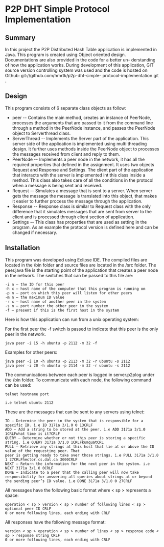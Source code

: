 P2P DHT Simple Protocol Implementation
=========================================================

Summary
-------
In this project the P2P Distributed Hash Table application is implemented in Java. This program is
created using Object oriented design. Documentations are also provided in the code for a better un-
derstanding of how the application works. During development of this application, GIT source version
controlling system was used and the code is hosted on Github: git://github.com/hmrtk/p2p-dht-simple-
protocol-implementation.git .

Design
------
This program consists of 6 separate class objects as follow:

* peer -- Contains the main method, creates an instance of PeerNode, processes the arguments that are passed to
it from the command line through a method in the PeerNode instance, and passes the PeerNode object to
Serverthread class.
* ServerThread -- Implements the Server part of the application. This server side of the application is implemented using multi threading design. It further uses methods inside the PeerNode object to processes the messages received from client and reply to them.
* PeerNode -- Implements a peer node in the network, it has all the required properties that defined in the assignment. It uses two objects Request and Response and Settings. The client part of the application that interacts with the server is implemented int this class inside a method. This class also takes care of all the conditions in
the protocol when a message is being sent and received.
* Request -- Simulates a message that is sent to a server. When server gets the message the message is translated into this object, that makes it easier to further process the message through the application.
* Response -- Response class is similar to Request class with the only difference that it simulates messages that are sent from server to the client and is processed through client section of application.
* Settings -- This class has properties that are used as setting in the program. As an example the protocol version is defined here and can be changed if necessary.


Installation
------------
This program was developed using Eclipse IDE. The compiled files are located in the /bin folder and source
files are located in the /src folder.
The peer.java file is the starting point of the application that creates a peer node in the network. The
switches that can be passed to this file are:

	-i n — the ID for this peer
	-h x — host name of the computer that this program is running on
	-p n — port on which this peer will listen for other peers
	-m n — the maximum ID value
	-r x — host name of another peer in the system
	-s n — port number the other peer in the system
	-f — present if this is the first host in the system
	
Here is how this application can run from a unix operating system:

For the first peer the -f switch is passed to indicate that this peer is the only peer in the network.
	
	java peer -i 15 -h ubuntu -p 2112 -m 32 -f

Examples for other peers:

	java peer -i 10 -h ubuntu -p 2113 -m 32 -r ubuntu -s 2112
	java peer -i 20 -h ubuntu -p 2114 -m 32 -r ubuntu -s 2112

The communications between each peer is logged in server.p2plog under the /bin folder.
To communicate with each node, the following command can be used:

	telnet hostname port

	i.e telnet ubuntu 2112
These are the messages that can be sent to any servers using telnet:

	ID — Determine the peer in the system that is responsible for a specific ID. i.e ID 3171a 3/1.0 0 13CRLF
	ADD — Add a string to be stored at the peer. i.e ADD 3171a 3/1.0 1CRLFwhat time is it?CRLF
	QUERY — Determine whether or not this peer is storing a specific string. i.e QUERY 3171a 3/1.0 1CRLFkumquatCRL
	PULL — Retrieve any strings at this host that lie at or above the ID value of the requesting peer. That
	peer is getting ready to take over those strings. i.e PULL 3171a 3/1.0 1 27CRLFhector.cs.dal.ca 3000CRLF
	NEXT — Return the information for the next peer in the system. i.e NEXT 3171a 3/1.0 0CRLF
	DONE — Indicate to a peer that the calling peer will now take responsibility for answering all queries about strings at or beyond the sending peer’s ID value. i.e DONE 3171a 3/1.0 0 27CRLF

All messages have the following basic format where < sp > represents a space:

	operation < sp > version < sp > number of following lines < sp > optional peer ID CRLF
	0 or more following lines, each ending with CRLF

All responses have the following message format:

	version < sp > operation < sp > number of lines < sp > response code < sp > response string CRLF
	0 or more following lines, each ending with CRLF
